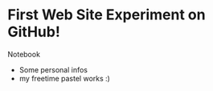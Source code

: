 # First Web Site Experiment on GitHub!
Notebook
- Some personal infos
- my freetime pastel works :)
